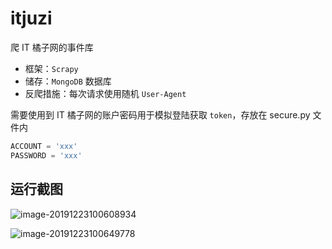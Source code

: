 # itjuzi

爬 IT 橘子网的事件库

- 框架：`Scrapy`
- 储存：`MongoDB` 数据库
- 反爬措施：每次请求使用随机 `User-Agent`

需要使用到 IT 橘子网的账户密码用于模拟登陆获取 `token`，存放在 secure.py 文件内

```python
ACCOUNT = 'xxx'
PASSWORD = 'xxx'
```

## 运行截图

![image-20191223100608934](https://klause-blog-pictures.oss-cn-shanghai.aliyuncs.com/ipic/2019-12-23-020609.png)

![image-20191223100649778](https://klause-blog-pictures.oss-cn-shanghai.aliyuncs.com/ipic/2019-12-23-020649.png)